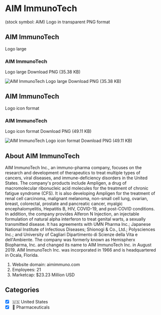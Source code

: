 # AIM ImmunoTech
 (stock symbol: AIM) Logo in transparent PNG format

## AIM ImmunoTech
 Logo large

### AIM ImmunoTech
 Logo large Download PNG (35.38 KB)

![AIM ImmunoTech
 Logo large Download PNG (35.38 KB)](/img/orig/AIM_BIG-539c7ed0.png)

## AIM ImmunoTech
 Logo icon format

### AIM ImmunoTech
 Logo icon format Download PNG (49.11 KB)

![AIM ImmunoTech
 Logo icon format Download PNG (49.11 KB)](/img/orig/AIM-613b4a55.png)

## About AIM ImmunoTech


AIM ImmunoTech Inc., an immuno-pharma company, focuses on the research and development of therapeutics to treat multiple types of cancers, viral diseases, and immune-deficiency disorders in the United States. The company's products include Ampligen, a drug of macromolecular ribonucleic acid molecules for the treatment of chronic fatigue syndrome (CFS). It is also developing Ampligen for the treatment of renal cell carcinoma, malignant melanoma, non-small cell lung, ovarian, breast, colorectal, prostate and pancreatic cancer, myalgic encephalomyelitis, Hepatitis B, HIV, COVID-19, and post-COVID conditions. In addition, the company provides Alferon N Injection, an injectable formulation of natural alpha interferon to treat genital warts, a sexually transmitted disease. It has agreements with UMN Pharma Inc.; Japanese National Institute of Infectious Diseases; Shionogi & Co., Ltd.; Polysciences Inc.; and University of Cagliari Dipartimento di Scienze della Vita e dell'Ambiente. The company was formerly known as Hemispherx Biopharma, Inc. and changed its name to AIM ImmunoTech Inc. in August 2019. AIM ImmunoTech Inc. was incorporated in 1966 and is headquartered in Ocala, Florida.

1. Website domain: aimimmuno.com
2. Employees: 21
3. Marketcap: $23.23 Million USD


## Categories
- [x] 🇺🇸 United States
- [x] 💊 Pharmaceuticals
